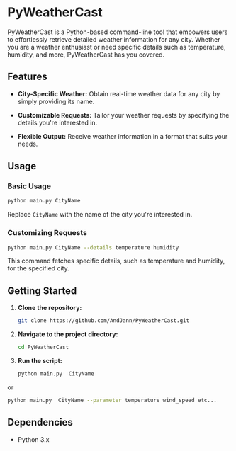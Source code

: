 # PyWeatherCast

PyWeatherCast is a Python-based command-line tool that empowers users to effortlessly retrieve detailed weather information for any city. Whether you are a weather enthusiast or need specific details such as temperature, humidity, and more, PyWeatherCast has you covered.

## Features

- **City-Specific Weather:** Obtain real-time weather data for any city by simply providing its name.

- **Customizable Requests:** Tailor your weather requests by specifying the details you're interested in.

- **Flexible Output:** Receive weather information in a format that suits your needs.

## Usage

### Basic Usage

```bash
python main.py CityName
```

Replace `CityName` with the name of the city you're interested in.

### Customizing Requests

```bash
python main.py CityName --details temperature humidity
```

This command fetches specific details, such as temperature and humidity, for the specified city.

## Getting Started

1. **Clone the repository:**

   ```bash
   git clone https://github.com/AndJann/PyWeatherCast.git
   ```

2. **Navigate to the project directory:**

   ```bash
   cd PyWeatherCast
   ```

3. **Run the script:**

   ```bash
   python main.py  CityName
   ```
or

   ```bash
   python main.py  CityName --parameter temperature wind_speed etc...
   ```

## Dependencies

- Python 3.x

